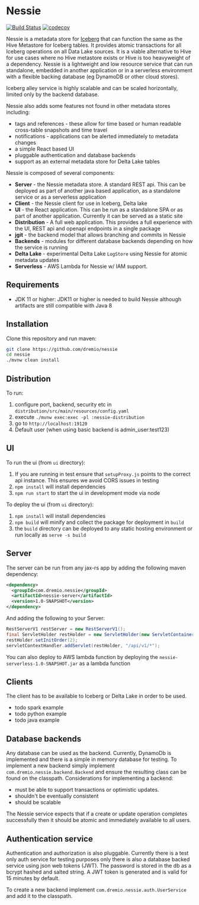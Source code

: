 # Nessie

[![Build Status](https://github.com/projectnessie/nessie/workflows/Java%20CI%20with%20Maven/badge.svg)](https://github.com/projectnessie/nessie/actions)
[![codecov](https://codecov.io/gh/projectnessie/nessie/branch/master/graph/badge.svg?token=W9J9ZUYO1Y)](https://codecov.io/gh/projectnessie/nessie)



Nessie is a metadata store for [Iceberg](https://iceberg.incubator.apache.org/) that can function the same as the
Hive Metastore for Iceberg tables. It provides atomic transactions for all Iceberg operations on all Data Lake sources.
It is a viable alternative to Hive for use cases where no Hive metastore exists or Hive is too heavyweight of a dependency.
Nessie is a lightweight and low resource service that can run standalone, embedded in another application or in a
 serverless environment with a flexible backing database (eg DynamoDB or other cloud stores).

Iceberg alley service is highly scalable and can be scaled horizontally, limited only by the backend database.

Nessie also adds some features not found in other metadata stores including:
* tags and references - these allow for time based or human readable cross-table snapshots and time travel
* notifications - applications can be alerted immediately to metadata changes
* a simple React based UI 
* pluggable authentication and database backends
* support as an external metadata store for Delta Lake tables

Nessie is composed of several components:
* **Server** - the Nessie metadata store. A standard REST api. This can be deployed as part
of another java based application, as a standalone service or as a serverless application
* **Client** - the Nessie client for use in Iceberg, Delta lake
* **UI** - the React application. This can be run as a standalone SPA or as part of another application. Currently
it can be served as a static site
* **Distribution** - A full web application. This provides a full experience with the UI, REST api and openapi endpoints
in a single package
* **jgit** - the backend model that allows branching and commits in Nessie
* **Backends** - modules for different database backends depending on how the service is running
* **Delta Lake** - experimental Delta Lake `LogStore` using Nessie for atomic metadata updates
* **Serverless** - AWS Lambda for Nessie w/ IAM support.

## Requirements

- JDK 11 or higher: JDK11 or higher is needed to build Nessie although artifacts are still compatible with Java 8

## Installation

Clone this repository and run maven:
```bash
git clone https://github.com/dremio/nessie
cd nessie
./mvnw clean install
```

## Distribution
To run:
1. configure port, backend, security etc in `distribution/src/main/resources/config.yaml`
2. execute `./mvnw exec:exec -pl :nessie-distribution`
3. go to `http://localhost:19120`
4. Default user (when using basic backend is admin_user:test123)

## UI 
To run the ui (from `ui` directory):
1. If you are running in test ensure that `setupProxy.js` points to the correct api instance. This ensures we avoid CORS
issues in testing
2. `npm install` will install dependencies
3. `npm run start` to start the ui in development mode via node

To deploy the ui (from `ui` directory):
1. `npm install` will install dependencies
2. `npm build` will minify and collect the package for deployment in `build`
3. the `build` directory can be deployed to any static hosting environment or run locally as `serve -s build`

## Server
The server can be run from any jax-rs app by adding the following maven dependency:

```xml
<dependency>
  <groupId>com.dremio.nessie</groupId>
  <artifactId>nessie-server</artifactId>
  <version>1.0-SNAPSHOT</version>
</dependency>
```
And adding the following to your Server:

```java
RestServerV1 restServer = new RestServerV1();
final ServletHolder restHolder = new ServletHolder(new ServletContainer(restServer));
restHolder.setInitOrder(2);
servletContextHandler.addServlet(restHolder, "/api/v1/*");
```

You can also deploy to AWS lambda function by deploying the `nessie-serverless-1.0-SNAPSHOT.jar` as a lambda 
function

## Clients

The client has to be available to Iceberg or Delta Lake in order to be used. 
 * todo spark example
 * todo python example
 * todo java example
 
## Database backends

Any database can be used as the backend. Currently, DynamoDb is implemented and there is a simple in memory
database for testing. To implement a new backend simply implement `com.dremio.nessie.backend.Backend` and ensure the 
resulting class can be found on the classpath. Considerations for implementing a backend:

* must be able to support transactions or optimistic updates. 
* shouldn't be eventually consistent
* should be scalable

The Nessie service expects that if a create or update operation completes successfully then it should be atomic 
and immediately available to all users.

## Authentication service

Authentication and authorization is also pluggable. Currently there is a test only auth service for testing purposes only
there is also a database backed service using json web tokens (JWT). The password is stored in the db as a bcrypt hashed 
and salted string. A JWT token is generated and is valid for 15 minutes by default. 

To create a new backend implement `com.dremio.nessie.auth.UserService` and add it to the classpath.

